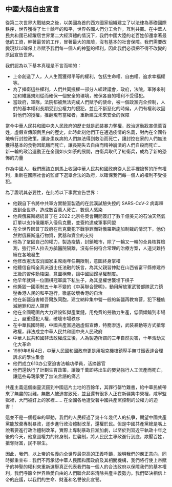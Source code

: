 
## 中國大陸自由宣言

從第二次世界大戰結束之後，以美國為首的西方國家組織建立了以法律為基礎國際秩序，世界獲得了七十餘年的和平，世界各國人們分工合作，互利共贏。在中華人民共和國已經躍居世界第二大經濟體的情況下，我們中國大陸的老百姓卻還拿著最低的工資，幹著最苦的工作，冒著最大的風險，沒有基本的社會保障。我們需要改變現狀以確保上帝賦予我們每一個人的神聖的權利，因此我們必須把不得不改變的原因宣告世界。

我們認為以下基本真理是不言而喻的：
- 上帝創造了人，人人生而獲得平等的權利，包括生命權、自由權、追求幸福權等。
- 為了捍衛這些權利，人們共同授權一部分人組建議會，政府，法院，軍隊來制定和維護規則從而確保一個安全的環境，確保各自的權利不受侵犯。
- 當政府，軍隊，法院都被無法完成人們賦予的使命，被一個政黨完全控制，人們的基本權利長期受到公權力的侵犯，並且不斷惡化的時候，人們有權利收回對他們的授權，推翻現有當權者，重新建立未來安全的保障

當今中華人民共和國中央人民政府的歷史就是武裝暴力奪權，政治運動戕害億萬百姓，虛假宣傳顛倒黑白的歷史，此時此刻他們正在通過疫情的名義，對內在全國各地執行封控政策，讓身患疾病的人們無法得到救治而死亡，讓封控在家的人們無法獲得基本的食物因飢餓而死亡，讓長期失去自由而精神崩潰的人們自殺而死亡... 新一輪的政治運動正在全國如火如荼的展開，白衛兵取代了紅衛兵，成為了新的恐怖的力量

作為中國人，我們應該立刻馬上收回中華人民共和國政府從人民手裡搶奪的所有權利，重新在國際社會的監督下選舉合法的政府，以確保我們每一個人的權利不受侵犯。

為了證明其必要性，在此將以下事實宣告世界：
- 他親自下令將中共軍方實驗室製造的在武漢試驗失控的 SARS-CoV-2 病毒釋放到全世界，造成數百萬人死亡，數億人感染
- 他與俄羅斯總統普丁在 2022 北京冬奧會期間簽訂了數千億美元的石油天然氣訂單以支持俄羅斯入侵烏克蘭，並簽約達成軍事同盟
- 在全世界因普丁政府在烏克蘭犯下戰爭罪而對俄羅斯施加制裁的情況下，他仍然對俄羅斯進行物資，武器和資金的支持
- 他為了鞏固自己的權力，製造疫情，封鎖城市，除了一輪又一輪的全員核算檢測，強行把人拉去方艙醫院隔離，沒有任何符合常理的治療方案，人道災難持續在各地發生
- 他修改憲法取消國家主席兩年任期限制，意圖終身掌權
- 他聽信自稱全真派道士任法融的妖言，為其父親習仲勳在山西省富平縣修建帝王級的習仲勳陵園，意圖稱帝，讓中國回歸皇權制度。
- 他早年就與一位圍棋冠軍誕下私生子，為其皇權世襲埋下棋子
- 他撕毀一國兩制五十年不變的《中英聯合聲明》，動用解放軍武警部隊武力鎮壓香港人民的和平遊行，徹底破壞香港的自治
- 他在新疆迫害維吾爾族同胞，建立納粹集中營一般的新疆再教育营，犯下種族滅絕罪和反人類罪
- 他在全國範圍內大力建設監獄產業鏈，用免費的勞動力生產，低價傾銷到市場上，嚴重侵犯人權，破壞市場秩序
- 在中華民國時期，中國共產黨通過虛假宣傳，特務滲透，武裝暴動等方式搶奪政權，非法成立中華人民共和國中央人民政府
- 中華人民共和國非法政權成立後，人為製造所謂的三年自然災害，十年浩劫文化大革命
- 1989年6月4日，中華人民國和國政府更是用坦克機槍鎮壓手無寸鐵表達合理訴求的學生集會
- 他們成立610办公室迫害法輪功學員，活摘器官
- 他們還執行了計劃生育政策，讓幾千萬即將出生的嬰兒強行人工流產而死亡，讓這些母親承受了無法言語的痛苦

共產主義這個幽靈流竄到中國這片土地的百餘年，其罪行罄竹難書，給中華民族帶來了無盡的災難，無數人被迫害致死，並且還有很多人正在新疆集中營裡，咸寧監獄裡，大門被釘上的家裡...... 在全國各地遭受著中國共產黨控制的公權力的迫害！

這並不是一個輕率的舉動，我們的人民經過了幾十年幾代人的抗爭，期望中國共產黨能放棄專制暴政，逐步進行政治體制改革，還權於民。但是中國共產黨總是嘴上說著要進行政治體制改革，實際上專制暴政日漸加劇，以至於到習近平執政十年之後的今天，他意圖權力的終身制，世襲制，將人民民主專政進行到底，欺壓百姓，搶奪財富，民不聊生。

因此，我們，以上帝的名義向全世界最崇高的正義呼籲，說明我們的嚴正意向，同時鄭重宣布：我們不再承認中華人民國和國政府及其相關機構，我們將行使上帝賦予的神聖的權利來重新選舉真正代表我們每一個人的合法政府以保障我們的基本權利，我們呼籲全世界熱愛自由的人們聯合起來清除共產主義勢力。我們堅決相信上帝的庇護，以我們的生命、財產和名譽彼此宣誓。


